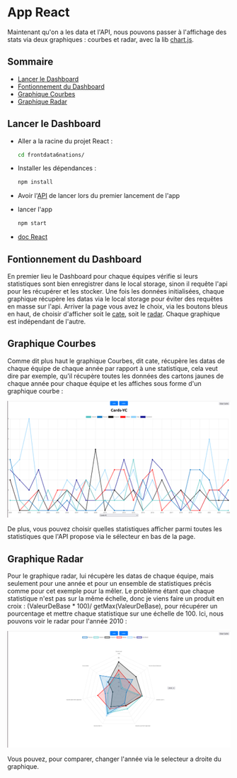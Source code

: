 # App React

Maintenant qu'on a les data et l'API, nous pouvons passer à l'affichage des stats via deux graphiques : courbes et radar, avec la lib [chart.js](https://www.chartjs.org/).

## Sommaire

- [Lancer le Dashboard](README.md#lancer-le-dashboard)
- [Fontionnement du Dashboard](README.md#fontionnement-du-dashboard)
- [Graphique Courbes](README.md#graphique-courbes)
- [Graphique Radar](README.md#graphique-radar)

## Lancer le Dashboard

 - Aller a la racine du projet React :
    ```bash
    cd frontdata6nations/
    ```

- Installer les dépendances :
    ```bash
    npm install
    ```
- Avoir l'[API](../API/) de lancer lors du premier lancement de l'app

- lancer l'app 
    ```bash
    npm start
    ```

- [doc React](/AppReact/frontdata6nations/DocReact.md) 

## Fontionnement du Dashboard

En premier lieu le Dashboard pour chaque équipes vérifie si leurs statistiques sont bien enregistrer dans le local storage, sinon il requête l'api pour les récupérer et les stocker. Une fois les données initialisées, chaque graphique récupère les datas via le local storage pour éviter des requêtes en masse sur l'api. Arriver la page vous avez le choix, via les boutons bleus en haut, de choisir d'afficher soit le [cate](README.md#graphique-courbes), soit le [radar](README.md#graphique-radar). Chaque graphique est indépendant de l'autre.

## Graphique Courbes

Comme dit plus haut le graphique Courbes, dit cate, récupère les datas de chaque équipe de chaque année par rapport à une statistique, cela veut dire par exemple, qu'il récupère toutes les données des cartons jaunes de chaque année pour chaque équipe et les affiches sous forme d'un graphique courbe :

![ExempleGraphCartonJaune](../img/graphYellowCards.png)

De plus, vous pouvez choisir quelles statistiques afficher parmi toutes les statistiques que l'API propose via le sélecteur en bas de la page.

## Graphique Radar

Pour le graphique radar, lui récupère les datas de chaque équipe, mais seulement pour une année et pour un ensemble de statistiques précis comme pour cet exemple pour la mêler. Le problème étant que chaque statistique n'est pas sur la même échelle, donc je viens faire un produit en croix : (ValeurDeBase * 100)/ getMax(ValeurDeBase), pour récupérer un pourcentage et mettre chaque statistique sur une échelle de 100. Ici, nous pouvons voir le radar pour l'année 2010 :

![ExempleGraphRadar](../img/graphRadar.png)

Vous pouvez, pour comparer, changer l'année via le selecteur a droite du graphique.